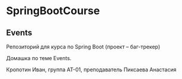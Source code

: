 # SpringBootCourse
## Events

Репозиторий для курса по Spring Boot (проект – баг-трекер)⠀

Домашка по теме Events.⠀⠀⠀⠀⠀⠀⠀

Кропотин Иван, группа АТ-01, преподаватель Пиксаева Анастасия